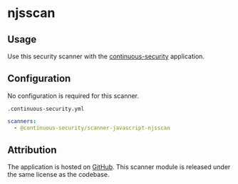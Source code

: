 # njsscan

## Usage

Use this security scanner with the [continuous-security](https://github.com/acodeninja/continuous-security) application.

## Configuration

No configuration is required for this scanner.

`.continuous-security.yml`
```yaml
scanners:
  - @continuous-security/scanner-javascript-njsscan
```

## Attribution

The application is hosted on [GitHub](https://github.com/ajinabraham/njsscan).
This scanner module is released under the same license as the codebase.
